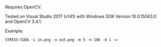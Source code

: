Requires OpenCV.

Tested on Visual Studio 2017 (v141) with Windows SDK Version 10.0.15063.0 and OpenCV 3.4.1.

Example:
```
STRESS-CUDA -i in.png -o out.png -m 5 -n 100 -d 1 -v
```